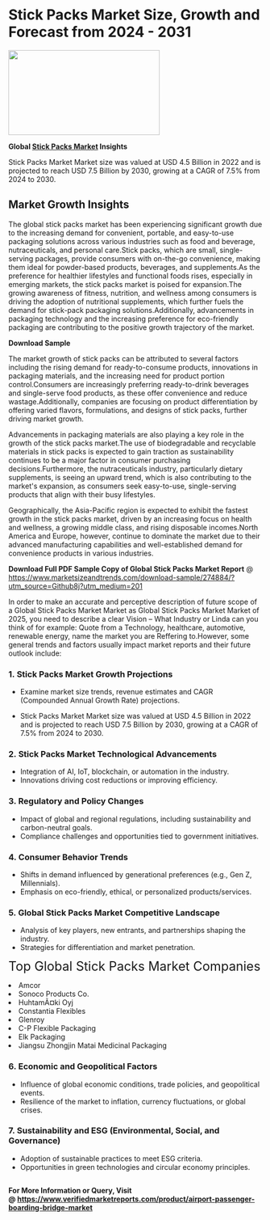 <H1>Stick Packs Market Size, Growth and Forecast from 2024 - 2031</H1><img class="aligncenter size-medium wp-image-584254" src="https://thirdeyenews.in/wp-content/uploads/2024/09/Global-Market-Research-300x168.jpeg" alt="" width="300" height="168" /><p><strong>Global&nbsp;<a href="https://www.marketsizeandtrends.com/download-sample/274884/?utm_source=Github8j?utm_medium=201">Stick Packs Market</a> Insights</strong></p><p>Stick Packs Market Market size was valued at USD 4.5 Billion in 2022 and is projected to reach USD 7.5 Billion by 2030, growing at a CAGR of 7.5% from 2024 to 2030.</p><p><h2>Market Growth Insights</h2> <p>The global stick packs market has been experiencing significant growth due to the increasing demand for convenient, portable, and easy-to-use packaging solutions across various industries such as food and beverage, nutraceuticals, and personal care.Stick packs, which are small, single-serving packages, provide consumers with on-the-go convenience, making them ideal for powder-based products, beverages, and supplements.As the preference for healthier lifestyles and functional foods rises, especially in emerging markets, the stick packs market is poised for expansion.The growing awareness of fitness, nutrition, and wellness among consumers is driving the adoption of nutritional supplements, which further fuels the demand for stick-pack packaging solutions.Additionally, advancements in packaging technology and the increasing preference for eco-friendly packaging are contributing to the positive growth trajectory of the market.</p> <p><strong>Download Sample</strong></p> <p>The market growth of stick packs can be attributed to several factors including the rising demand for ready-to-consume products, innovations in packaging materials, and the increasing need for product portion control.Consumers are increasingly preferring ready-to-drink beverages and single-serve food products, as these offer convenience and reduce wastage.Additionally, companies are focusing on product differentiation by offering varied flavors, formulations, and designs of stick packs, further driving market growth.</p> <p>Advancements in packaging materials are also playing a key role in the growth of the stick packs market.The use of biodegradable and recyclable materials in stick packs is expected to gain traction as sustainability continues to be a major factor in consumer purchasing decisions.Furthermore, the nutraceuticals industry, particularly dietary supplements, is seeing an upward trend, which is also contributing to the market's expansion, as consumers seek easy-to-use, single-serving products that align with their busy lifestyles.</p> <p>Geographically, the Asia-Pacific region is expected to exhibit the fastest growth in the stick packs market, driven by an increasing focus on health and wellness, a growing middle class, and rising disposable incomes.North America and Europe, however, continue to dominate the market due to their advanced manufacturing capabilities and well-established demand for convenience products in various industries.</p> <p><span class=""><strong>Download Full PDF Sample Copy of Global Stick Packs Market Report</strong> @ <a href="https://www.marketsizeandtrends.com/download-sample/274884/?utm_source=Github8j?utm_medium=201" target="_blank">https://www.marketsizeandtrends.com/download-sample/274884/?utm_source=Github8j?utm_medium=201</a></span></p><p>In order to make an accurate and perceptive description of future scope of a Global&nbsp;Stick Packs Market Market as Global&nbsp;Stick Packs Market Market of 2025, you need to describe a clear Vision &ndash; What Industry or Linda can you think of for example: Quote from a Technology, healthcare, automotive, renewable energy, name the market you are Reffering to.However, some general trends and factors usually impact market reports and their future outlook include:</p><h3>1.&nbsp;<strong>Stick Packs Market Growth Projections</strong></h3><ul><li>Examine market size trends, revenue estimates and CAGR (Compounded Annual Growth Rate) projections.</li><li><p>Stick Packs Market Market size was valued at USD 4.5 Billion in 2022 and is projected to reach USD 7.5 Billion by 2030, growing at a CAGR of 7.5% from 2024 to 2030.</p></li></ul><h3>2.&nbsp;<strong>Stick Packs Market Technological Advancements</strong></h3><ul><li>Integration of AI, IoT, blockchain, or automation in the industry.</li><li>Innovations driving cost reductions or improving efficiency.</li></ul><h3>3.&nbsp;<strong>Regulatory and Policy Changes</strong></h3><ul><li>Impact of global and regional regulations, including sustainability and carbon-neutral goals.</li><li>Compliance challenges and opportunities tied to government initiatives.</li></ul><h3>4.&nbsp;<strong>Consumer Behavior Trends</strong></h3><ul><li>Shifts in demand influenced by generational preferences (e.g., Gen Z, Millennials).</li><li>Emphasis on eco-friendly, ethical, or personalized products/services.</li></ul><h3>5.&nbsp;<strong>Global Stick Packs Market Competitive Landscape</strong></h3><ul><li>Analysis of key players, new entrants, and partnerships shaping the industry.</li><li>Strategies for differentiation and market penetration.</li></ul><p data-pm-slice="1 1 []"><span style="color: inherit; font-family: inherit; font-size: 25px;">Top Global Stick Packs Market Companies</span></p><div class="" data-test-id=""><p><li>Amcor</li><li> Sonoco Products Co.</li><li> HuhtamÃ¤ki Oyj</li><li> Constantia Flexibles</li><li> Glenroy</li><li> C-P Flexible Packaging</li><li> Elk Packaging</li><li> Jiangsu Zhongjin Matai Medicinal Packaging</li></p></div><h3>6.&nbsp;<strong>Economic and Geopolitical Factors</strong></h3><ul><li>Influence of global economic conditions, trade policies, and geopolitical events.</li><li>Resilience of the market to inflation, currency fluctuations, or global crises.</li></ul><h3>7.&nbsp;<strong>Sustainability and ESG (Environmental, Social, and Governance)</strong></h3><ul><li>Adoption of sustainable practices to meet ESG criteria.</li><li>Opportunities in green technologies and circular economy principles.</li></ul><h2><strong style="font-size: 14px;">For More Information or Query, Visit @&nbsp;</strong><a style="background-color: #ffffff; font-size: 14px;" href="https://www.marketsizeandtrends.com/report/stick-packs-market/" target="_blank">https://www.verifiedmarketreports.com/product/airport-passenger-boarding-bridge-market</a></h2>